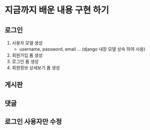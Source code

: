 # 지금까지 배운 내용 구현 하기

## 로그인

1. 사용자 모델 생성
   - username, password, email ... (django 내장 모델 상속 하여 사용)
2. 회원가입 폼 생성
3. 로그인 폼 생성
4. 회원정보 상세보기 폼 생성

## 게시판

## 댓글

## 로그인 사용자만 수정
